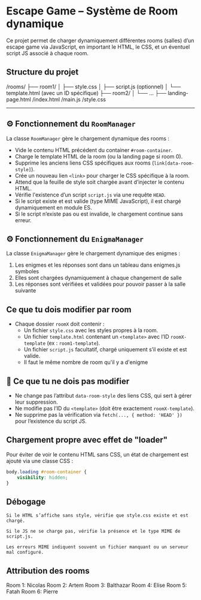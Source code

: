 # Escape Game – Système de Room dynamique

Ce projet permet de charger dynamiquement différentes rooms (salles) d’un escape game via JavaScript, en important le HTML, le CSS, et un éventuel script JS associé à chaque room.

## Structure du projet

/rooms/
├── room1/
│ ├── style.css
│ ├── script.js (optionnel)
│ └── template.html (avec un ID spécifique)
├── room2/
│ └── ...
├── landing-page.html
/index.html
/main.js
/style.css

---

## ⚙️ Fonctionnement du `RoomManager`

La classe `RoomManager` gère le chargement dynamique des rooms :

- Vide le contenu HTML précédent du container `#room-container`.
- Charge le template HTML de la room (ou la landing page si room 0).
- Supprime les anciens liens CSS spécifiques aux rooms (`link[data-room-style]`).
- Crée un nouveau lien `<link>` pour charger le CSS spécifique à la room.
- Attend que la feuille de style soit chargée avant d’injecter le contenu HTML.
- Vérifie l'existence d’un script `script.js` via une requête `HEAD`.
- Si le script existe et est valide (type MIME JavaScript), il est chargé dynamiquement en module ES.
- Si le script n’existe pas ou est invalide, le chargement continue sans erreur.

## ⚙️ Fonctionnement du `EnigmaManager`

La classe `EnigmaManager` gère le chargement dynamique des enigmes :

1. Les enigmes et les réponses sont dans un tableau dans enigmes.js symboles
2. Elles sont chargées dynamiquement à chaque changement de salle
3. Les réponses sont vérifiées et validées pour pouvoir passer à la salle suivante

## Ce que tu dois **modifier par room**

- Chaque dossier `roomX` doit contenir :
  - Un fichier `style.css` avec les styles propres à la room.
  - Un fichier `template.html` contenant un `<template>` avec l’ID `roomX-template` (ex : `room1-template`).
  - Un fichier `script.js` facultatif, chargé uniquement s’il existe et est valide.
  - Il faut le même nombre de room qu'il y a d'enigme

## 🚫 Ce que tu ne dois **pas modifier**

- Ne change pas l’attribut `data-room-style` des liens CSS, qui sert à gérer leur suppression.
- Ne modifie pas l’ID du `<template>` (doit être exactement `roomX-template`).
- Ne supprime pas la vérification via `fetch(..., { method: 'HEAD' })` pour l’existence du script JS.

## Chargement propre avec effet de "loader"

Pour éviter de voir le contenu HTML sans CSS, un état de chargement est ajouté via une classe CSS :

```css
body.loading #room-container {
	visibility: hidden;
}
```

## Débogage

    Si le HTML s’affiche sans style, vérifie que style.css existe et est chargé.

    Si le JS ne se charge pas, vérifie la présence et le type MIME de script.js.

    Les erreurs MIME indiquent souvent un fichier manquant ou un serveur mal configuré.

## Attribution des rooms

Room 1: Nicolas
Room 2: Artem
Room 3: Balthazar
Room 4: Elise
Room 5: Fatah
Room 6: Pierre
